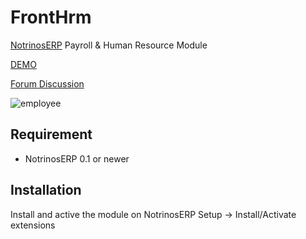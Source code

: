 # FrontHrm
[NotrinosERP](http://notrinos.com/) Payroll & Human Resource Module

[DEMO](http://notrinos.com/fa/index.php)

[Forum Discussion](http://forums.notrinos.com)

![employee](https://user-images.githubusercontent.com/19648430/120341077-c667e700-c320-11eb-89fb-05f60f256606.jpg)

Requirement
-----------
- NotrinosERP 0.1 or newer

Installation
------------
Install and active the module on NotrinosERP Setup -> Install/Activate extensions
